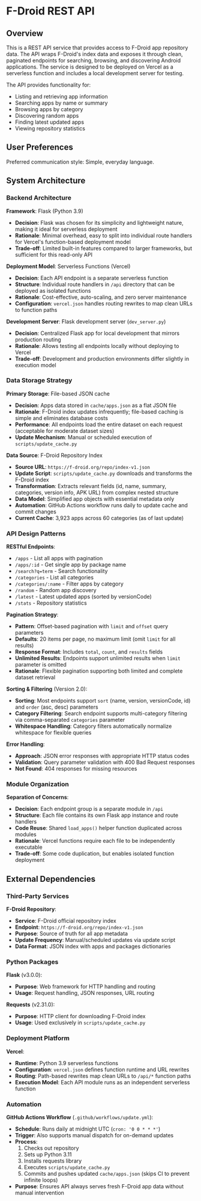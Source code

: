 # F-Droid REST API

## Overview

This is a REST API service that provides access to F-Droid app repository data. The API wraps F-Droid's index data and exposes it through clean, paginated endpoints for searching, browsing, and discovering Android applications. The service is designed to be deployed on Vercel as a serverless function and includes a local development server for testing.

The API provides functionality for:
- Listing and retrieving app information
- Searching apps by name or summary
- Browsing apps by category
- Discovering random apps
- Finding latest updated apps
- Viewing repository statistics

## User Preferences

Preferred communication style: Simple, everyday language.

## System Architecture

### Backend Architecture

**Framework**: Flask (Python 3.9)
- **Decision**: Flask was chosen for its simplicity and lightweight nature, making it ideal for serverless deployment
- **Rationale**: Minimal overhead, easy to split into individual route handlers for Vercel's function-based deployment model
- **Trade-off**: Limited built-in features compared to larger frameworks, but sufficient for this read-only API

**Deployment Model**: Serverless Functions (Vercel)
- **Decision**: Each API endpoint is a separate serverless function
- **Structure**: Individual route handlers in `/api` directory that can be deployed as isolated functions
- **Rationale**: Cost-effective, auto-scaling, and zero server maintenance
- **Configuration**: `vercel.json` handles routing rewrites to map clean URLs to function paths

**Development Server**: Flask development server (`dev_server.py`)
- **Decision**: Centralized Flask app for local development that mirrors production routing
- **Rationale**: Allows testing all endpoints locally without deploying to Vercel
- **Trade-off**: Development and production environments differ slightly in execution model

### Data Storage Strategy

**Primary Storage**: File-based JSON cache
- **Decision**: Apps data stored in `cache/apps.json` as a flat JSON file
- **Rationale**: F-Droid index updates infrequently; file-based caching is simple and eliminates database costs
- **Performance**: All endpoints load the entire dataset on each request (acceptable for moderate dataset sizes)
- **Update Mechanism**: Manual or scheduled execution of `scripts/update_cache.py`

**Data Source**: F-Droid Repository Index
- **Source URL**: `https://f-droid.org/repo/index-v1.json`
- **Update Script**: `scripts/update_cache.py` downloads and transforms the F-Droid index
- **Transformation**: Extracts relevant fields (id, name, summary, categories, version info, APK URL) from complex nested structure
- **Data Model**: Simplified app objects with essential metadata only
- **Automation**: GitHub Actions workflow runs daily to update cache and commit changes
- **Current Cache**: 3,923 apps across 60 categories (as of last update)

### API Design Patterns

**RESTful Endpoints**:
- `/apps` - List all apps with pagination
- `/apps/:id` - Get single app by package name
- `/search?q=term` - Search functionality
- `/categories` - List all categories
- `/categories/:name` - Filter apps by category
- `/random` - Random app discovery
- `/latest` - Latest updated apps (sorted by versionCode)
- `/stats` - Repository statistics

**Pagination Strategy**:
- **Pattern**: Offset-based pagination with `limit` and `offset` query parameters
- **Defaults**: 20 items per page, no maximum limit (omit `limit` for all results)
- **Response Format**: Includes `total`, `count`, and `results` fields
- **Unlimited Results**: Endpoints support unlimited results when `limit` parameter is omitted
- **Rationale**: Flexible pagination supporting both limited and complete dataset retrieval

**Sorting & Filtering** (Version 2.0):
- **Sorting**: Most endpoints support `sort` (name, version, versionCode, id) and `order` (asc, desc) parameters
- **Category Filtering**: Search endpoint supports multi-category filtering via comma-separated `categories` parameter
- **Whitespace Handling**: Category filters automatically normalize whitespace for flexible queries

**Error Handling**:
- **Approach**: JSON error responses with appropriate HTTP status codes
- **Validation**: Query parameter validation with 400 Bad Request responses
- **Not Found**: 404 responses for missing resources

### Module Organization

**Separation of Concerns**:
- **Decision**: Each endpoint group is a separate module in `/api`
- **Structure**: Each file contains its own Flask app instance and route handlers
- **Code Reuse**: Shared `load_apps()` helper function duplicated across modules
- **Rationale**: Vercel functions require each file to be independently executable
- **Trade-off**: Some code duplication, but enables isolated function deployment

## External Dependencies

### Third-Party Services

**F-Droid Repository**:
- **Service**: F-Droid official repository index
- **Endpoint**: `https://f-droid.org/repo/index-v1.json`
- **Purpose**: Source of truth for all app metadata
- **Update Frequency**: Manual/scheduled updates via update script
- **Data Format**: JSON index with apps and packages dictionaries

### Python Packages

**Flask** (v3.0.0):
- **Purpose**: Web framework for HTTP handling and routing
- **Usage**: Request handling, JSON responses, URL routing

**Requests** (v2.31.0):
- **Purpose**: HTTP client for downloading F-Droid index
- **Usage**: Used exclusively in `scripts/update_cache.py`

### Deployment Platform

**Vercel**:
- **Runtime**: Python 3.9 serverless functions
- **Configuration**: `vercel.json` defines function runtime and URL rewrites
- **Routing**: Path-based rewrites map clean URLs to `/api/*` function paths
- **Execution Model**: Each API module runs as an independent serverless function

### Automation

**GitHub Actions Workflow** (`.github/workflows/update.yml`):
- **Schedule**: Runs daily at midnight UTC (`cron: '0 0 * * *'`)
- **Trigger**: Also supports manual dispatch for on-demand updates
- **Process**:
  1. Checks out repository
  2. Sets up Python 3.11
  3. Installs requests library
  4. Executes `scripts/update_cache.py`
  5. Commits and pushes updated `cache/apps.json` (skips CI to prevent infinite loops)
- **Purpose**: Ensures API always serves fresh F-Droid app data without manual intervention
